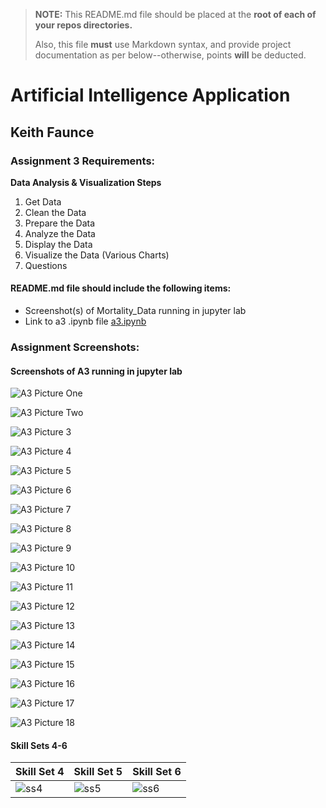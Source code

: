 > **NOTE:** This README.md file should be placed at the **root of each of your repos directories.**
>
>Also, this file **must** use Markdown syntax, and provide project documentation as per below--otherwise, points **will** be deducted.
>

# Artificial Intelligence Application

## Keith Faunce

### Assignment 3 Requirements:

**Data Analysis & Visualization Steps**

1. Get Data
2. Clean the Data
3. Prepare the Data
4. Analyze the Data
5. Display the Data
6. Visualize the Data (Various Charts)
7. Questions

#### README.md file should include the following items:

* Screenshot(s) of Mortality_Data running in jupyter lab
* Link to a3 .ipynb file [a3.ipynb](a3.ipynb "A3 jupyter notebook")


### Assignment Screenshots:

#### Screenshots of A3 running in jupyter lab 

![A3 Picture One](img3/a3_mortalitydata_p1.PNG)

![A3 Picture Two](img3/a3_mortalitydata_p2.PNG)

![A3 Picture 3](img3/a3_mortalitydata_p3.PNG)

![A3 Picture 4](img3/a3_mortalitydata_p4.PNG)

![A3 Picture 5](img3/a3_mortalitydata_p5.PNG)

![A3 Picture 6](img3/a3_mortalitydata_p6.PNG)

![A3 Picture 7](img3/a3_mortalitydata_p7.PNG)

![A3 Picture 8](img3/a3_mortalitydata_p8.PNG)

![A3 Picture 9](img3/a3_mortalitydata_p9.PNG)

![A3 Picture 10](img3/a3_mortalitydata_p10.PNG)

![A3 Picture 11](img3/a3_mortalitydata_p11.PNG)

![A3 Picture 12](img3/a3_mortalitydata_p12.PNG)

![A3 Picture 13](img3/a3_mortalitydata_p13.PNG)

![A3 Picture 14](img3/a3_mortalitydata_p14.PNG)

![A3 Picture 15](img3/a3_mortalitydata_p15.PNG)

![A3 Picture 16](img3/a3_mortalitydata_p16.PNG)

![A3 Picture 17](img3/a3_mortalitydata_p17.PNG)

![A3 Picture 18](img3/a3_mortalitydata_p18.PNG)


#### Skill Sets 4-6

Skill Set 4             | Skill Set 5             | Skill Set 6             |
----------------------- | ----------------------- | ----------------------- |
![ss4](img3/ss4_SS.png) | ![ss5](img3/ss5_ss.png) | ![ss6](img3/ss6_ss.png) |

